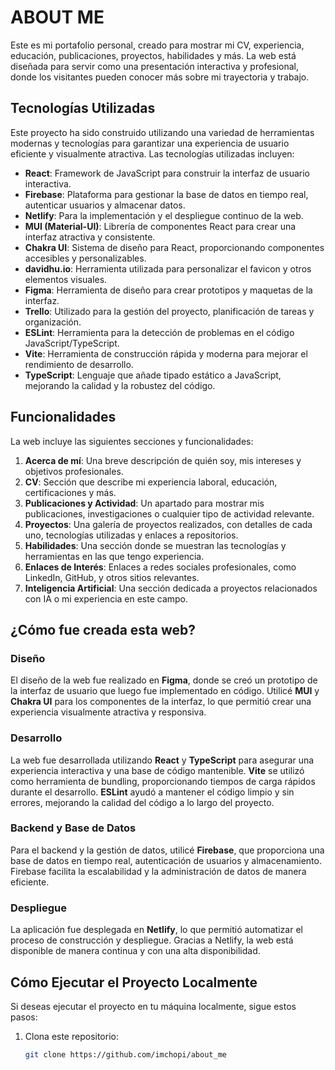 # ABOUT ME

Este es mi portafolio personal, creado para mostrar mi CV, experiencia, educación, publicaciones, proyectos, habilidades y más. La web está diseñada para servir como una presentación interactiva y profesional, donde los visitantes pueden conocer más sobre mi trayectoria y trabajo. 

## Tecnologías Utilizadas

Este proyecto ha sido construido utilizando una variedad de herramientas modernas y tecnologías para garantizar una experiencia de usuario eficiente y visualmente atractiva. Las tecnologías utilizadas incluyen:

- **React**: Framework de JavaScript para construir la interfaz de usuario interactiva.
- **Firebase**: Plataforma para gestionar la base de datos en tiempo real, autenticar usuarios y almacenar datos.
- **Netlify**: Para la implementación y el despliegue continuo de la web.
- **MUI (Material-UI)**: Librería de componentes React para crear una interfaz atractiva y consistente.
- **Chakra UI**: Sistema de diseño para React, proporcionando componentes accesibles y personalizables.
- **davidhu.io**: Herramienta utilizada para personalizar el favicon y otros elementos visuales.
- **Figma**: Herramienta de diseño para crear prototipos y maquetas de la interfaz.
- **Trello**: Utilizado para la gestión del proyecto, planificación de tareas y organización.
- **ESLint**: Herramienta para la detección de problemas en el código JavaScript/TypeScript.
- **Vite**: Herramienta de construcción rápida y moderna para mejorar el rendimiento de desarrollo.
- **TypeScript**: Lenguaje que añade tipado estático a JavaScript, mejorando la calidad y la robustez del código.

## Funcionalidades

La web incluye las siguientes secciones y funcionalidades:

1. **Acerca de mí**: Una breve descripción de quién soy, mis intereses y objetivos profesionales.
2. **CV**: Sección que describe mi experiencia laboral, educación, certificaciones y más.
3. **Publicaciones y Actividad**: Un apartado para mostrar mis publicaciones, investigaciones o cualquier tipo de actividad relevante.
4. **Proyectos**: Una galería de proyectos realizados, con detalles de cada uno, tecnologías utilizadas y enlaces a repositorios.
5. **Habilidades**: Una sección donde se muestran las tecnologías y herramientas en las que tengo experiencia.
6. **Enlaces de Interés**: Enlaces a redes sociales profesionales, como LinkedIn, GitHub, y otros sitios relevantes.
7. **Inteligencia Artificial**: Una sección dedicada a proyectos relacionados con IA o mi experiencia en este campo.

## ¿Cómo fue creada esta web?

### Diseño

El diseño de la web fue realizado en **Figma**, donde se creó un prototipo de la interfaz de usuario que luego fue implementado en código. Utilicé **MUI** y **Chakra UI** para los componentes de la interfaz, lo que permitió crear una experiencia visualmente atractiva y responsiva.

### Desarrollo

La web fue desarrollada utilizando **React** y **TypeScript** para asegurar una experiencia interactiva y una base de código mantenible. **Vite** se utilizó como herramienta de bundling, proporcionando tiempos de carga rápidos durante el desarrollo. **ESLint** ayudó a mantener el código limpio y sin errores, mejorando la calidad del código a lo largo del proyecto.

### Backend y Base de Datos

Para el backend y la gestión de datos, utilicé **Firebase**, que proporciona una base de datos en tiempo real, autenticación de usuarios y almacenamiento. Firebase facilita la escalabilidad y la administración de datos de manera eficiente.

### Despliegue

La aplicación fue desplegada en **Netlify**, lo que permitió automatizar el proceso de construcción y despliegue. Gracias a Netlify, la web está disponible de manera continua y con una alta disponibilidad.

## Cómo Ejecutar el Proyecto Localmente

Si deseas ejecutar el proyecto en tu máquina localmente, sigue estos pasos:

1. Clona este repositorio:
   ```bash
   git clone https://github.com/imchopi/about_me
